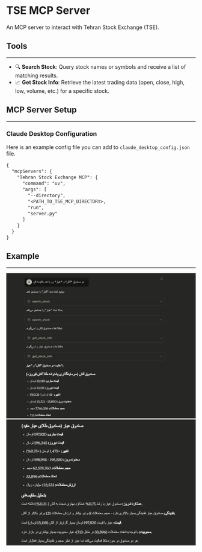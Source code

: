 # TSE MCP Server

An MCP server to interact with Tehran Stock Exchange (TSE).

## Tools

---

* 🔍 **Search Stock**: Query stock names or symbols and receive a list of matching results.
* 📈 **Get Stock Info**: Retrieve the latest trading data (open, close, high, low, volume, etc.) for a specific stock.

## MCP Server Setup

---

### Claude Desktop Configuration

Here is an example config file you can add to `claude_desktop_config.json` file.
```
{
  "mcpServers": {
    "Tehran Stock Exchange MCP": {
      "command": "uv",
      "args": [
        "--directory",
        "<PATH_TO_TSE_MCP_DIRECTORY>,
        "run",
        "server.py"
      ]
    }
  }
}

```
## Example

---

![img.png](claude-example-1.png)
![img.png](claude-example-2.png)

